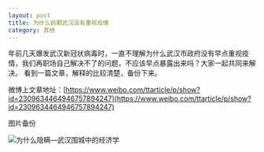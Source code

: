 ```yaml
---
layout: post
title: 为什么前期武汉没有重视疫情
category: 其他
---
```


年前几天爆发武汉新冠状病毒时，一直不理解为什么武汉市政府没有早点重视疫情，我们再职场自己解决不了的问题，不应该早点暴露出来吗？大家一起共同来解决。
看到一篇文章，解释的比较清楚，备份下来。

微博上文章地址：[https://www.weibo.com/ttarticle/p/show?id=2309634464946757894247](https://www.weibo.com/ttarticle/p/show?id=2309634464946757894247)

图片备份

![为什么隐瞒—武汉围城中的经济学](/images/%E4%B8%BA%E4%BB%80%E4%B9%88%E9%9A%90%E7%9E%92%E2%80%94%E6%AD%A6%E6%B1%89%E5%9B%B4%E5%9F%8E%E4%B8%AD%E7%9A%84%E7%BB%8F%E6%B5%8E%E5%AD%A6.png)  


